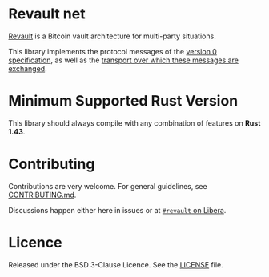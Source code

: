 # Revault net

[Revault](https://github.com/revault/practical-revault/blob/master/revault.pdf) is a
Bitcoin vault architecture for multi-party situations.

This library implements the protocol messages of the [version 0 specification](https://github.com/revault/practical-revault/blob/master/messages.md),
as well as the [transport over which these messages are exchanged](https://github.com/revault/practical-revault/blob/master/transport.md).

# Minimum Supported Rust Version

This library should always compile with any combination of features on **Rust 1.43**.


# Contributing

Contributions are very welcome. For general guidelines, see [CONTRIBUTING.md](CONTRIBUTING.md).

Discussions happen either here in issues or at [`#revault` on Libera](https://web.libera.chat/?channels=#revault).


# Licence

Released under the BSD 3-Clause Licence. See the [LICENSE](LICENSE) file.
